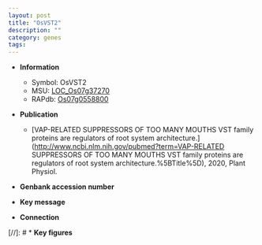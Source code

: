 ```yaml
---
layout: post
title: "OsVST2"
description: ""
category: genes
tags: 
---
```


* **Information**  
    + Symbol: OsVST2  
    + MSU: [LOC_Os07g37270](http://rice.uga.edu/cgi-bin/ORF_infopage.cgi?orf=LOC_Os07g37270)  
    + RAPdb: [Os07g0558800](https://rapdb.dna.affrc.go.jp/locus/?name=Os07g0558800)  

* **Publication**  
    + [VAP-RELATED SUPPRESSORS OF TOO MANY MOUTHS VST family proteins are regulators of root system architecture.](http://www.ncbi.nlm.nih.gov/pubmed?term=VAP-RELATED SUPPRESSORS OF TOO MANY MOUTHS VST family proteins are regulators of root system architecture.%5BTitle%5D), 2020, Plant Physiol.

* **Genbank accession number**  

* **Key message**  

* **Connection**  

[//]: # * **Key figures**  


